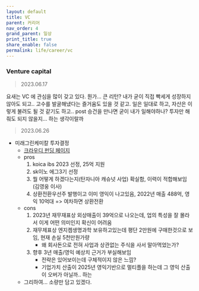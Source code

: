 ```yaml
---
layout: default
title: VC
parent: 커리어
nav_order: 4
grand_parent: 일상
print_title: true
share_enable: false
permalink: life/career/vc
---
```


### Venture capital 

> 2023.06.17

요새는 VC 에 관심을 많이 갖고 있다. 뭔가... 큰 리턴?
내가 굳이 직접 빡세게 성장하지 않아도 되고.. 고수를 발굴해냈다는 즐거움도 있을 것 같고.
일은 일대로 하고, 자산은 이렇게 불려도 될 것 같기도 하고.. post 승건을 만나면 굳이 내가 일해야하나?
투자만 해줘도 되지 않을지... 하는 생각이랄까

> 2023.06.26

- 미래그린케미칼 투자결정
    - [크라우디 펀딩 페이지](https://www.ycrowdy.com/i/miraegc2)
    - pros
        1. koica ibs 2023 선정, 25억 지원
        2. sk이노 에그3기 선정
        3. 뭘 어떻게 하겠다는지(탄자니아 캐슈넛 사업) 확실함, 이력이 적합해보임 (김영웅 이사)
        4. 상환전환우선주 발행이고 이미 영익이 나고있음, 2022년 매출 488억, 영익 10억대 => 여차하면 상환전환
    - cons
        1. 2023년 재무재표상 외상매출이 39억으로 나오는데, 업의 특성을 잘 몰라서 이게 어떤 의미인지 확신이 어려움
        2. 재무제표상 엔지켐생명과학 보유하고있는데 평단 2만원에 구매한것으로 보임, 현재 손실 5천만원가량
            - 왜 회사돈으로 전혀 사업과 상관없는 주식을 사서 말아먹었는가?
        3. 향후 3년 매출/영익 예상치 근거가 부실해보임
            - 전략은 있어보이는데 구체적이지 않은 느낌?
            - 기업가치 산출이 2025년 영익기반으로 멀티플을 하는데 그 영익 산출이 오버가 아닐까.. 하는
    - 그리하여... 소량만 담고 있겠다.
